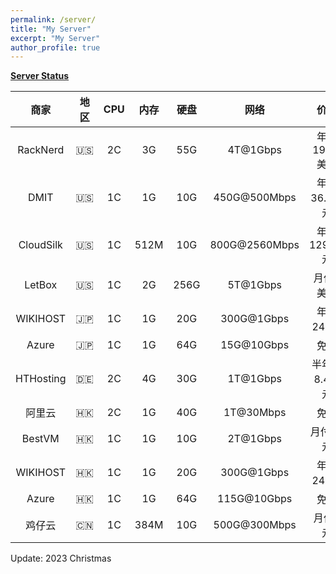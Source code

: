 ```yaml
---
permalink: /server/
title: "My Server"
excerpt: "My Server"
author_profile: true
---
```


**[Server Status](https://status.yfluo.me)**

|商家|地区|CPU|内存|硬盘|网络|价格|备注|
|:--:|:--:|:--:|:--:|:--:|:--:|:--:|:--:|
|RackNerd|🇺🇸|2C|3G|55G|4T@1Gbps|年付19.99美元|洛杉矶DC02|
|DMIT|🇺🇸|1C|1G|10G|450G@500Mbps|年付36.9美元|三网CN2GIA|
|CloudSilk|🇺🇸|1C|512M|10G|800G@2560Mbps|年付129.99元|三网4837|
|LetBox|🇺🇸|1C|2G|256G|5T@1Gbps|月付2美元|256G硬盘|
|WIKIHOST|🇯🇵|1C|1G|20G|300G@1Gbps|年付248元|三网直连|
|Azure|🇯🇵|1C|1G|64G|15G@10Gbps|免费|Azure100|
|HTHosting|🇩🇪|2C|4G|30G|1T@1Gbps|半年付8.4欧元|EPYC7543|
|阿里云|🇭🇰|2C|1G|40G|1T@30Mbps|免费|4837+CMI|
|BestVM|🇭🇰|1C|1G|10G|2T@1Gbps|月付70元|三网CMI|
|WIKIHOST|🇭🇰|1C|1G|20G|300G@1Gbps|年付249元|移动CMI|
|Azure|🇭🇰|1C|1G|64G|115G@10Gbps|免费|Azure100|
|鸡仔云|🇨🇳|1C|384M|10G|500G@300Mbps|月付5元|IPv6 Only|

Update: 2023 Christmas
